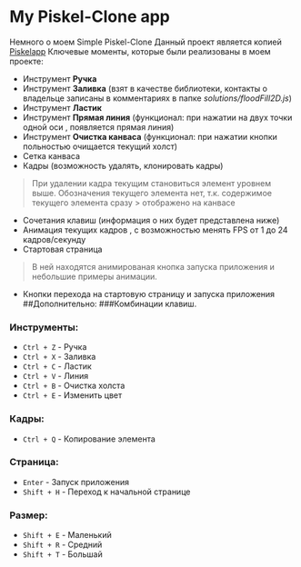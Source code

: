# My Piskel-Clone app 
Немного о моем Simple Piskel-Clone
Данный проект является копией [Piskelapp](https://www.piskelapp.com/)
Ключевые моменты, которые были реализованы в моем проекте:
- Инструмент **Ручка**
- Инструмент **Заливка** (взят в качестве библиотеки, контакты о владельце записаны в комментариях в папке *solutions/floodFill2D.js*)
- Инструмент **Ластик**
- Инструмент **Прямая линия** (функционал: при нажатии на двух точки одной оси , появляется прямая линия)
- Инструмент **Очистка канваса** (функционал: при нажатии кнопки польностью очищается текущий холст) 
- Сетка канваса
- Кадры (возможность удалять, клонировать кадры)
> При удалении кадра текущим становиться элемент уровнем выше. Обозначения текущего элемента нет, т.к. содержимое текущего элемента сразу > отображено на канвасе
- Сочетания клавиш (информация о них будет представлена ниже)
- Анимация текущих кадров , с возможностью менять FPS от 1 до 24 кадров/секунду
- Стартовая страница 
> В ней находятся анимированая кнопка запуска приложения и небольшие примеры анимации.
- Кнопки перехода на стартовую страницу и запуска приложения
##Дополнительно:
###Комбинации клавиш.
### Инструменты:
- `Ctrl + Z` - Ручка
- `Ctrl + X` - Заливка
- `Ctrl + C` - Ластик
- `Ctrl + V` - Линия
- `Ctrl + B` - Очистка холста
- `Ctrl + E` - Изменить цвет
### Кадры:
- `Ctrl + Q` - Копирование элемента
### Страница:
- `Enter` - Запуск приложения
- `Shift + H` - Переход к начальной странице
### Размер:
- `Shift + E` - Маленький
- `Shift + R` - Средний
- `Shift + T` - Большай
